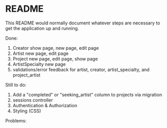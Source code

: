 # README

This README would normally document whatever steps are necessary to get the
application up and running.


Done:
1. Creator show page, new page, edit page
2. Artist new page, edit page
3. Project new page, edit page, show page
4. ArtistSpecialty new page 
5. validations/error feedback for artist, creator, artist_specialty, and project_artist

Still to do: 
1. Add a "completed" or "seeking_artist" column to projects via migration 
2. sessions controller
3. Authentication & Authorization
4. Styling (CSS)

Problems: 
